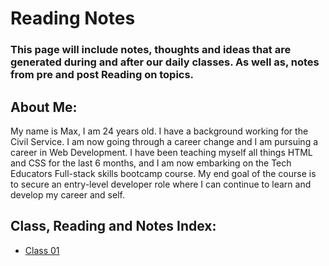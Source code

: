 # **Reading Notes**

### This page will include notes, thoughts and ideas that are generated during and after our daily classes. As well as, notes from pre and post Reading on topics.

## About Me:
My name is Max, I am 24 years old. I have a background working for the Civil Service. I am now going through a career change and I am pursuing a career in Web Development. I have been teaching myself all things HTML and CSS for the last 6 months, and I am now embarking on the Tech Educators Full-stack skills bootcamp course. My end goal of the course is to secure an entry-level developer role where I can continue to learn and develop my career and self.

## **Class, Reading and Notes Index:**
- [Class 01](/Class-01.md)
